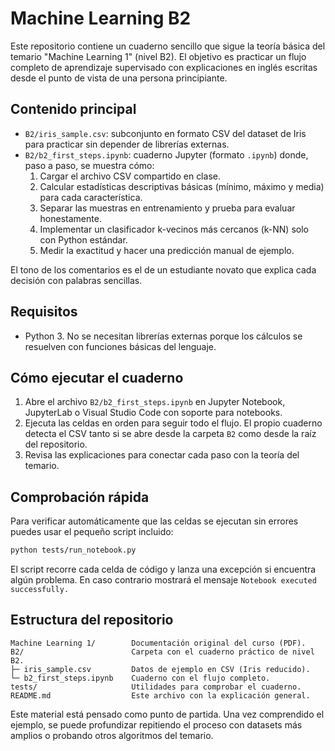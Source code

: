 # Machine Learning B2

Este repositorio contiene un cuaderno sencillo que sigue la teoría básica del temario "Machine Learning 1" (nivel B2). El objetivo es practicar un flujo completo de aprendizaje supervisado con explicaciones en inglés escritas desde el punto de vista de una persona principiante.

## Contenido principal

- `B2/iris_sample.csv`: subconjunto en formato CSV del dataset de Iris para practicar sin depender de librerías externas.
- `B2/b2_first_steps.ipynb`: cuaderno Jupyter (formato `.ipynb`) donde, paso a paso, se muestra cómo:
  1. Cargar el archivo CSV compartido en clase.
  2. Calcular estadísticas descriptivas básicas (mínimo, máximo y media) para cada característica.
  3. Separar las muestras en entrenamiento y prueba para evaluar honestamente.
  4. Implementar un clasificador k-vecinos más cercanos (k-NN) solo con Python estándar.
  5. Medir la exactitud y hacer una predicción manual de ejemplo.

El tono de los comentarios es el de un estudiante novato que explica cada decisión con palabras sencillas.

## Requisitos

- Python 3. No se necesitan librerías externas porque los cálculos se resuelven con funciones básicas del lenguaje.

## Cómo ejecutar el cuaderno

1. Abre el archivo `B2/b2_first_steps.ipynb` en Jupyter Notebook, JupyterLab o Visual Studio Code con soporte para notebooks.
2. Ejecuta las celdas en orden para seguir todo el flujo. El propio cuaderno detecta el CSV tanto si se abre desde la carpeta `B2` como desde la raíz del repositorio.
3. Revisa las explicaciones para conectar cada paso con la teoría del temario.

## Comprobación rápida

Para verificar automáticamente que las celdas se ejecutan sin errores puedes usar el pequeño script incluido:

```bash
python tests/run_notebook.py
```

El script recorre cada celda de código y lanza una excepción si encuentra algún problema. En caso contrario mostrará el mensaje `Notebook executed successfully.`

## Estructura del repositorio

```
Machine Learning 1/        Documentación original del curso (PDF).
B2/                        Carpeta con el cuaderno práctico de nivel B2.
├─ iris_sample.csv         Datos de ejemplo en CSV (Iris reducido).
└─ b2_first_steps.ipynb    Cuaderno con el flujo completo.
tests/                     Utilidades para comprobar el cuaderno.
README.md                  Este archivo con la explicación general.
```

Este material está pensado como punto de partida. Una vez comprendido el ejemplo, se puede profundizar repitiendo el proceso con datasets más amplios o probando otros algoritmos del temario.
